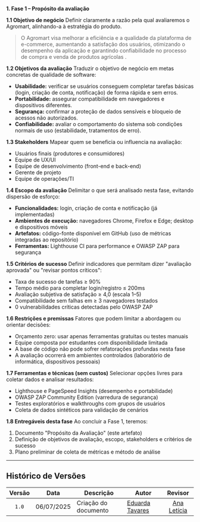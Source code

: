 **1. Fase 1 – Propósito da avaliação**

**1.1 Objetivo de negócio**
Definir claramente a razão pela qual avaliaremos o Agromart, alinhando-a à estratégia do produto.

> O Agromart visa melhorar a eficiência e a qualidade da plataforma de e-commerce, aumentando a satisfação dos usuários, otimizando o desempenho da aplicação e garantindo confiabilidade no processo de compra e venda de produtos agrícolas .

**1.2 Objetivos da avaliação**
Traduzir o objetivo de negócio em metas concretas de qualidade de software:

* **Usabilidade:** verificar se usuários conseguem completar tarefas básicas (login, criação de conta, notificação) de forma rápida e sem erros.
* **Portabilidade:** assegurar compatibilidade em navegadores e dispositivos diferentes.
* **Segurança:** confirmar a proteção de dados sensíveis e bloqueio de acessos não autorizados.
* **Confiabilidade:** avaliar o comportamento do sistema sob condições normais de uso (estabilidade, tratamentos de erro).

**1.3 Stakeholders**
Mapear quem se beneficia ou influencia na avaliação:

* Usuários finais (produtores e consumidores)
* Equipe de UX/UI
* Equipe de desenvolvimento (front-end e back-end)
* Gerente de projeto
* Equipe de operações/TI

**1.4 Escopo da avaliação**
Delimitar o que será analisado nesta fase, evitando dispersão de esforço:

* **Funcionalidades:** login, criação de conta e notificação (já implementadas)
* **Ambientes de execução:** navegadores Chrome, Firefox e Edge; desktop e dispositivos móveis
* **Artefatos:** código-fonte disponível em GitHub (uso de métricas integradas ao repositório)
* **Ferramentas:** Lighthouse CI para performance e OWASP ZAP para segurança

**1.5 Critérios de sucesso**
Definir indicadores que permitam dizer "avaliação aprovada" ou "revisar pontos críticos":

* Taxa de sucesso de tarefas ≥ 90%
* Tempo médio para completar login/registro ≤ 200ms
* Avaliação subjetiva de satisfação ≥ 4,0 (escala 1–5)
* Compatibilidade sem falhas em ≥ 3 navegadores testados
* 0 vulnerabilidades críticas detectadas pelo OWASP ZAP

**1.6 Restrições e premissas**
Fatores que podem limitar a abordagem ou orientar decisões:

* Orçamento zero: usar apenas ferramentas gratuitas ou testes manuais
* Equipe composta por estudantes com disponibilidade limitada
* A base de código não pode sofrer refatorações profundas nesta fase
* A avaliação ocorrerá em ambientes controlados (laboratório de informática, dispositivos pessoais)

**1.7 Ferramentas e técnicas (sem custos)**
Selecionar opções livres para coletar dados e analisar resultados:

* Lighthouse e PageSpeed Insights (desempenho e portabilidade)
* OWASP ZAP Community Edition (varredura de segurança)
* Testes exploratórios e walkthroughs com grupos de usuários
* Coleta de dados sintéticos para validação de cenários

**1.8 Entregáveis desta fase**
Ao concluir a Fase 1, teremos:

1. Documento "Propósito da Avaliação" (este artefato)
2. Definição de objetivos de avaliação, escopo, stakeholders e critérios de sucesso
3. Plano preliminar de coleta de métricas e método de análise

---

## Histórico de Versões

| Versão | Data       | Descrição            | Autor                                            | Revisor                                            |
| :----: | ---------- | -------------------- | ------------------------------------------------ | :------------------------------------------------: |
| `1.0`  | 06/07/2025 | Criação do documento | [Eduarda Tavares](https://github.com/erteduarda) |  [Ana Letícia](https://github.com/analeticiaa)     |
